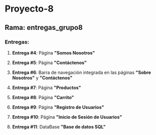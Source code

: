 # Proyecto-8

## Rama: entregas_grupo8

### Entregas:

1. **Entrega #4**: Página **"Somos Nosotros"**

2. **Entrega #5**: Página **"Contáctenos"**

3. **Entrega #6**: Barra de navegación integrada en las páginas **"Sobre Nosotros"** y **"Contáctenos"**

4. **Entrega #7**: Página **"Productos"**

5. **Entrega #8**: Página **"Carrito"**

6. **Entrega #9**: Página **"Registro de Usuarios"**

7. **Entrega #10**: Página **"Inicio de Sesión de Usuarios"**

7. **Entrega #11**: DataBase **"Base de datos SQL"**

